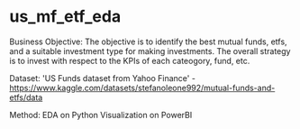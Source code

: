 # us_mf_etf_eda

Business Objective:
The objective is to identify the best mutual funds, etfs, and a suitable investment type for making investments. 
The overall strategy is to invest with respect to the KPIs of each cateogory, fund, etc.

Dataset:
'US Funds dataset from Yahoo Finance' - https://www.kaggle.com/datasets/stefanoleone992/mutual-funds-and-etfs/data

Method:
EDA on Python
Visualization on PowerBI
